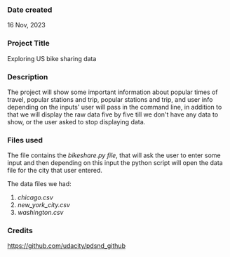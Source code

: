 ### Date created
16 Nov, 2023

### Project Title
Exploring US bike sharing data

### Description
The project will show some important information about popular times of travel, popular stations and trip,
popular stations and trip, and user info depending on the inputs' user will pass in the command line, in addition to that
we will display the raw data five by five till we don't have any data to show, or the user asked to stop displaying data.

### Files used
The file contains the *bikeshare.py file*, that will ask the user to enter some input and then depending on this input the 
python script will open the data file for the city that user entered.

The data files we had:
1) *chicago.csv*
2) *new_york_city.csv*
3) *washington.csv*

### Credits
https://github.com/udacity/pdsnd_github

